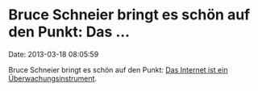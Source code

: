 Bruce Schneier bringt es schön auf den Punkt: Das \...
======================================================

Date: 2013-03-18 08:05:59

Bruce Schneier bringt es schön auf den Punkt: [Das Internet ist ein
Überwachungsinstrument](http://edition.cnn.com/2013/03/16/opinion/schneier-internet-surveillance/index.html).
